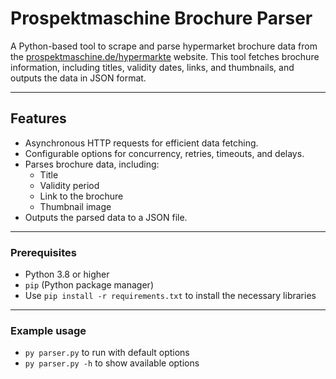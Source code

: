 # Prospektmaschine Brochure Parser

A Python-based tool to scrape and parse hypermarket brochure data from the [prospektmaschine.de/hypermarkte](https://www.prospektmaschine.de/hypermarkte) website. This tool fetches brochure information, including titles, validity dates, links, and thumbnails, and outputs the data in JSON format.

---

## Features

- Asynchronous HTTP requests for efficient data fetching.
- Configurable options for concurrency, retries, timeouts, and delays.
- Parses brochure data, including:
  - Title
  - Validity period
  - Link to the brochure
  - Thumbnail image
- Outputs the parsed data to a JSON file.

---

### Prerequisites

- Python 3.8 or higher
- `pip` (Python package manager)
- Use `pip install -r requirements.txt` to install the necessary libraries

---

### Example usage
- `py parser.py` to run with default options
- `py parser.py -h` to show available options
